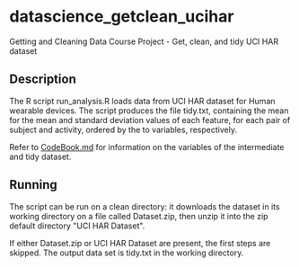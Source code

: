 # datascience_getclean_ucihar
Getting and Cleaning Data Course Project -  Get, clean, and tidy UCI HAR dataset

## Description
The R script run_analysis.R loads data from UCI HAR dataset for Human wearable devices.
The script produces the file tidy.txt, containing the mean for the mean and standard deviation values of each feature, for each pair of subject and activity, ordered by the to variables, respectively.

Refer to [CodeBook.md](CodeBook.md) for information on the variables of the intermediate and tidy dataset.

## Running
The script can be run on a clean directory: it downloads the dataset in its working directory on a file called Dataset.zip, then unzip it into the zip default directory "UCI HAR Dataset".

If either Dataset.zip or UCI HAR Dataset are present, the first steps are skipped.
The output data set is tidy.txt in the working directory.
